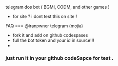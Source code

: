 telegram dos bot ( BGMI, CODM, and other games )

- for site ? i dont test this on site !



FAQ === @iranpwner telegram (mojia)

  - fork it and add on github codespases
  - full the bot token and your id in source!!!
  - 
### just run it in your github codeSapce for test .
